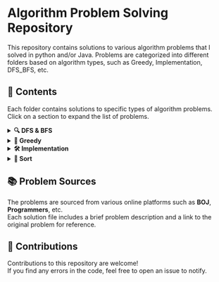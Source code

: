 # Algorithm Problem Solving Repository

This repository contains solutions to various algorithm problems that I solved in python and/or Java. Problems are categorized into different folders based on algorithm types, such as Greedy, Implementation, DFS_BFS, etc.

## 📂 Contents

Each folder contains solutions to specific types of algorithm problems.  
Click on a section to expand the list of problems.

<details>
  <summary><strong>🔍 DFS & BFS</strong></summary>

  - [BOJ 1260 DFS와 BFS](https://github.com/citade1/algorithm/DFS_BFS/boj_1260.py)
  - [BOJ 2178 미로탐색](https://github.com/citade1/algorithm/DFS_BFS/boj_2178.py)
  - [BOJ 2583 영역 구하기](https://github.com/citade1/algorithm/DFS_BFS/boj_2583.py)
  - [BOJ 14502 연구소 문제](https://github.com/citade1/algorithm/DFS_BFS/boj_14502.py)
  - [BOJ 18352 특정 거리의 도시 찾기](https://github.com/citade1/algorithm/DFS_BFS/boj_18352.py)
  - [BOJ 18405 경쟁적 전염](https://github.com/citade1/algorithm/DFS_BFS/boj_18405.py)

</details>

<details>
  <summary><strong>🧠 Greedy</strong></summary>



</details>

<details>
  <summary><strong>🛠️ Implementation</strong></summary>

- [Programmers 60061 기둥과 보 설치](https://github.com/citade1/algorithm/Implementation/programmers_60061.py)
- [Programmers 60057 문자열 압축](https://github.com/citade1/algorithm/Implementation/programmers_60057.py)
- [BOJ 3190 뱀](https://github.com/citade1/algorithm/Implementation/boj_3190.py)
- [Programmers 60059 자물쇠와 열쇠](https://github.com/citade1/algorithm/Implementation/programmers_60059.py)
- [BOJ 15686 치킨 배달](https://github.com/citade1/algorithm/Implementation/boj_15686.py)

</details>

<details>
  <summary><strong>🔢 Sort</strong></summary>

</details>


## 📚 Problem Sources

The problems are sourced from various online platforms such as **BOJ**, **Programmers**, etc.  
Each solution file includes a brief problem description and a link to the original problem for reference.

## 🤝 Contributions

Contributions to this repository are welcome!  
If you find any errors in the code, feel free to open an issue to notify.



